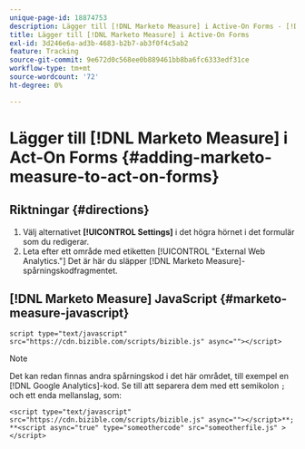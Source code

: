 ```yaml
---
unique-page-id: 18874753
description: Lägger till [!DNL Marketo Measure] i Active-On Forms - [!DNL Marketo Measure]
title: Lägger till [!DNL Marketo Measure] i Active-On Forms
exl-id: 3d246e6a-ad3b-4683-b2b7-ab3f0f4c5ab2
feature: Tracking
source-git-commit: 9e672d0c568ee0b889461bb8ba6fc6333edf31ce
workflow-type: tm+mt
source-wordcount: '72'
ht-degree: 0%

---
```


# Lägger till [!DNL Marketo Measure] i Act-On Forms {#adding-marketo-measure-to-act-on-forms}

## Riktningar {#directions}

1. Välj alternativet **[!UICONTROL Settings]** i det högra hörnet i det formulär som du redigerar.
1. Leta efter ett område med etiketten [!UICONTROL "External Web Analytics."] Det är här du släpper [!DNL Marketo Measure]-spårningskodfragmentet.

## [!DNL Marketo Measure] JavaScript {#marketo-measure-javascript}

`script type="text/javascript" src="https://cdn.bizible.com/scripts/bizible.js" async=""></script>`

>[!NOTE]
>
>Det kan redan finnas andra spårningskod i det här området, till exempel en [!DNL Google Analytics]-kod. Se till att separera dem med ett semikolon `;` och ett enda mellanslag, som:
>
>`<script type="text/javascript" src="https://cdn.bizible.com/scripts/bizible.js" async=""></script>**; **<script async="true" type="someothercode" src="someotherfile.js" ></script>`
